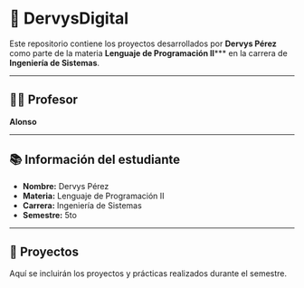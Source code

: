 # 🧠 DervysDigital

Este repositorio contiene los proyectos desarrollados por **Dervys Pérez** como parte de la materia **Lenguaje de Programación II***** en la carrera de **Ingeniería de Sistemas**.

---

## 👨‍🏫 Profesor
**Alonso**

---

## 📚 Información del estudiante
- **Nombre:** Dervys Pérez
- **Materia:** Lenguaje de Programación II
- **Carrera:** Ingeniería de Sistemas
- **Semestre:** 5to

---

## 🚀 Proyectos
Aquí se incluirán los proyectos y prácticas realizados durante el semestre.